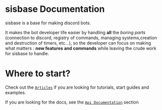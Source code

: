 # sisbase Documentation

sisbase is a base for making discord bots. 

It makes the bot developer life easier by handling **all** the *boring parts*
(connection to discord, registry of commands, managing systems,creation and destruction of timers, etc...), so the
developer can focus on making what matters : **new features and commands** while leaving the crude work for sisbase to
handle.

# Where to start?

Check out the [`Articles`](articles/intro.html) if you are looking for tutorials, start guides and examples.

If you are looking for the docs, see the [`Api Documentation`](api/index.html) section

